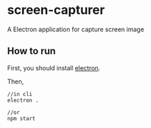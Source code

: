 # screen-capturer
A Electron application for capture screen image

## How to run

First, you should install [electron](http://electron.atom.io/).

Then, 

```
//in cli
electron .

//or
npm start
```
